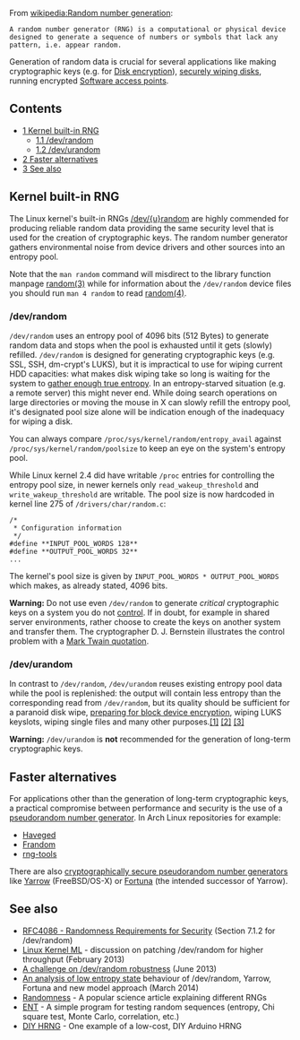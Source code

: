 From [wikipedia:Random number generation](https://en.wikipedia.org/wiki/Random_number_generation "wikipedia:Random number generation"):

	A random number generator (RNG) is a computational or physical device designed to generate a sequence of numbers or symbols that lack any pattern, i.e. appear random.

Generation of random data is crucial for several applications like making cryptographic keys (e.g. for [Disk encryption](/index.php/Disk_encryption "Disk encryption")), [securely wiping disks](/index.php/Securely_wipe_disk "Securely wipe disk"), running encrypted [Software access points](/index.php/Software_access_point "Software access point").

## Contents

*   [1 Kernel built-in RNG](#Kernel_built-in_RNG)
    *   [1.1 /dev/random](#.2Fdev.2Frandom)
    *   [1.2 /dev/urandom](#.2Fdev.2Furandom)
*   [2 Faster alternatives](#Faster_alternatives)
*   [3 See also](#See_also)

## Kernel built-in RNG

The Linux kernel's built-in RNGs [/dev/{u}random](https://en.wikipedia.org/wiki//dev/random "wikipedia:/dev/random") are highly commended for producing reliable random data providing the same security level that is used for the creation of cryptographic keys. The random number generator gathers environmental noise from device drivers and other sources into an entropy pool.

Note that the `man random` command will misdirect to the library function manpage [random(3)](http://man7.org/linux/man-pages/man3/random.3.html) while for information about the `/dev/random` device files you should run `man 4 random` to read [random(4)](http://man7.org/linux/man-pages/man4/random.4.html).

### /dev/random

`/dev/random` uses an entropy pool of 4096 bits (512 Bytes) to generate random data and stops when the pool is exhausted until it gets (slowly) refilled. `/dev/random` is designed for generating cryptographic keys (e.g. SSL, SSH, dm-crypt's LUKS), but it is impractical to use for wiping current HDD capacities: what makes disk wiping take so long is waiting for the system to [gather enough true entropy](https://en.wikipedia.org/wiki/Hardware_random_number_generator#Using_observed_events "wikipedia:Hardware random number generator"). In an entropy-starved situation (e.g. a remote server) this might never end. While doing search operations on large directories or moving the mouse in X can slowly refill the entropy pool, it's designated pool size alone will be indication enough of the inadequacy for wiping a disk.

You can always compare `/proc/sys/kernel/random/entropy_avail` against `/proc/sys/kernel/random/poolsize` to keep an eye on the system's entropy pool.

While Linux kernel 2.4 did have writable `/proc` entries for controlling the entropy pool size, in newer kernels only `read_wakeup_threshold` and `write_wakeup_threshold` are writable. The pool size is now hardcoded in kernel line 275 of `/drivers/char/random.c`:

```
/*
 * Configuration information
 */
#define **INPUT_POOL_WORDS 128**
#define **OUTPUT_POOL_WORDS 32**
...
```

The kernel's pool size is given by `INPUT_POOL_WORDS * OUTPUT_POOL_WORDS` which makes, as already stated, 4096 bits.

**Warning:** Do not use even `/dev/random` to generate _critical_ cryptographic keys on a system you do not [control](http://everything2.com/title/Compromising+%252Fdev%252Frandom). If in doubt, for example in shared server environments, rather choose to create the keys on another system and transfer them. The cryptographer D. J. Bernstein illustrates the control problem with a [Mark Twain quotation](http://blog.cr.yp.to/20140205-entropy.html).

### /dev/urandom

In contrast to `/dev/random`, `/dev/urandom` reuses existing entropy pool data while the pool is replenished: the output will contain less entropy than the corresponding read from `/dev/random`, but its quality should be sufficient for a paranoid disk wipe, [preparing for block device encryption](/index.php/Securely_wipe_disk#Preparations_for_block_device_encryption "Securely wipe disk"), wiping LUKS keyslots, wiping single files and many other purposes.[[1]](http://www.2uo.de/myths-about-urandom/) [[2]](http://sockpuppet.org/blog/2014/02/25/safely-generate-random-numbers/) [[3]](https://www.mail-archive.com/cryptography@randombit.net/msg04748.html)

**Warning:** `/dev/urandom` is **not** recommended for the generation of long-term cryptographic keys.

## Faster alternatives

For applications other than the generation of long-term cryptographic keys, a practical compromise between performance and security is the use of a [pseudorandom number generator](https://en.wikipedia.org/wiki/Pseudorandom_number_generator "wikipedia:Pseudorandom number generator"). In Arch Linux repositories for example:

*   [Haveged](/index.php/Haveged "Haveged")
*   [Frandom](/index.php/Frandom "Frandom")
*   [rng-tools](/index.php/Rng-tools "Rng-tools")

There are also [cryptographically secure pseudorandom number generators](https://en.wikipedia.org/wiki/Cryptographically_secure_pseudorandom_number_generator "wikipedia:Cryptographically secure pseudorandom number generator") like [Yarrow](https://en.wikipedia.org/wiki/Yarrow_algorithm "wikipedia:Yarrow algorithm") (FreeBSD/OS-X) or [Fortuna](https://en.wikipedia.org/wiki/Fortuna_(PRNG) "wikipedia:Fortuna (PRNG)") (the intended successor of Yarrow).

## See also

*   [RFC4086 - Randomness Requirements for Security](http://www.ietf.org/rfc/rfc4086.txt) (Section 7.1.2 for /dev/random)
*   [Linux Kernel ML](http://lkml.indiana.edu/hypermail/linux/kernel/1302.1/00479.html) - discussion on patching /dev/random for higher throughput (February 2013)
*   [A challenge on /dev/random robustness](http://eprint.iacr.org/2013/338) (June 2013)
*   [An analysis of low entropy state](http://eprint.iacr.org/2014/167) behaviour of /dev/random, Yarrow, Fortuna and new model approach (March 2014)
*   [Randomness](http://www.random.org/randomness/) - A popular science article explaining different RNGs
*   [ENT](http://www.fourmilab.ch/random/) - A simple program for testing random sequences (entropy, Chi square test, Monte Carlo, correlation, etc.)
*   [DIY HRNG](http://www.codeproject.com/Articles/795845/Arduino-Hardware-Random-Sequence-Generator-with-Ja) - One example of a low-cost, DIY Arduino HRNG